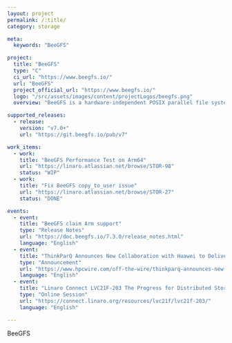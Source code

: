 ```yaml
---
layout: project
permalink: /:title/
category: storage

meta:
  keywords: "BeeGFS"

project:
  title: "BeeGFS"
  type: "C"
  ci_url: "https://www.beegfs.io/"
  url: "BeeGFS"
  project_official_url: "https://www.beegfs.io/"
  logo: "/src/assets/images/content/projectLogos/beegfs.png"
  overview: "BeeGFS is a hardware-independent POSIX parallel file system (a.k.a Software-defined Parallel Storage) developed with a strong focus on performance and designed for ease of use, simple installation, and management."

supported_releases:
  - release:
    version: "v7.0+"
    url: "https://git.beegfs.io/pub/v7"

work_items:
  - work:
    title: "BeeGFS Performance Test on Arm64"
    url: "https://linaro.atlassian.net/browse/STOR-98"
    status: "WIP"
  - work:
    title: "Fix BeeGFS copy_to_user issue"
    url: "https://linaro.atlassian.net/browse/STOR-27"
    status: "DONE"

events:
  - event:
    title: "BeeGFS claim Arm support"
    type: "Release Notes"
    url: "https://doc.beegfs.io/7.3.0/release_notes.html"
    language: "English"
  - event:
    title: "ThinkParQ Announces New Collaboration with Huawei to Deliver Arm Compatibility and Support"
    type: "Announcement"
    url: "https://www.hpcwire.com/off-the-wire/thinkparq-announces-new-collaboration-with-huawei/"
    language: "English"
  - event:
    title: "Linaro Connect LVC21F-203 The Progress for Distributed Storage on Arm64"
    type: "Online Session"
    url: "https://connect.linaro.org/resources/lvc21f/lvc21f-203/"
    language: "English"

---
```


<p>BeeGFS</p>
